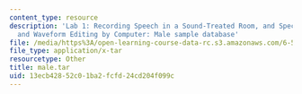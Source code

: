 ```yaml
---
content_type: resource
description: 'Lab 1: Recording Speech in a Sound-Treated Room, and Spectral Analysis
  and Waveform Editing by Computer: Male sample database'
file: /media/https%3A/open-learning-course-data-rc.s3.amazonaws.com/6-542j-laboratory-on-the-physiology-acoustics-and-perception-of-speech-fall-2005/13ecb42852c01ba2fcfd24cd204f099c_male.tar
file_type: application/x-tar
resourcetype: Other
title: male.tar
uid: 13ecb428-52c0-1ba2-fcfd-24cd204f099c
---
```

